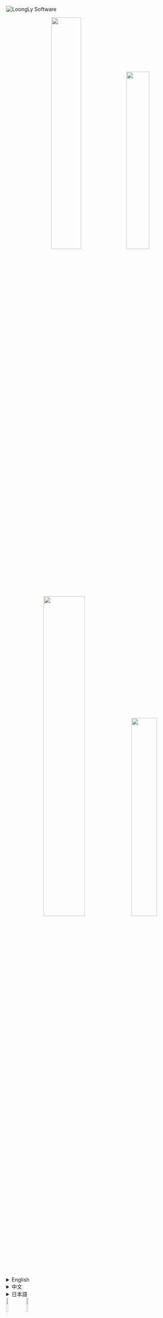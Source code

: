 ![LoongLy Software](https://gitee.com/zixuan_long/Img/raw/master/LS3.png)
<center class="half">
<img src="https://gitee.com/zixuan_long/Img/raw/master/Support_fabric3.png" width="40%">
<img src="https://gitee.com/zixuan_long/Img/raw/master/support_quilt2.png" width="35%">
</center>
<center class="half">
<img src="https://gitee.com/zixuan_long/Img/raw/master/support_neoforge3.png" width="47%">
<img src="https://gitee.com/zixuan_long/Img/raw/master/support_forge2.png" width="37%">
</center>
<details>
  <summary>English</summary>
<h1>Sodium Device Check</h1>
<h2>Sodium Device Check is an auxiliary module for sodium. Please install the Sodium before installation</h2>
<h2>The mod not only compatible Sodium but also with some version of Embeddium!</h2>
<p>After installing the module, you can view platform information as a reference for adjusting image quality</p>
<summary>The functions are as follows</summary>
<p>1. View CPU information, including model, supplier, number of physical cores (cores), number of logical cores (threads), frequency</p>
<p>2. View graphics card information, including the model, supplier, and memory of each graphics card on the computer</p>
<p>3. View memory information, including the model, supplier, and size of each memory module on the computer</p>
<p>4. View software information, including Java information, operating system information, and OpenGL information</p>
<br>
<br>
<summary> </summary>
  <p>If you like this mod,please buy me a coffee,THANKS!</p>
<a href="https://ko-fi.com/loongly">
    <img src="https://gitee.com/zixuan_long/Img/raw/master/buy_me_coffee.png" width="25%">
</a>
<summary>img</summary>
<img src = https://cdn.modrinth.com/data/cached_images/bc78b208a83b36ade9ec3791aba079365925fc7a.jpeg>
<img src = https://cdn.modrinth.com/data/cached_images/677415572f778ccf411841bba77ab716f6eb2921.jpeg>
<img src = https://cdn.modrinth.com/data/cached_images/ab07061a5d2b215848cb0d15e9e09d9270358e48.jpeg>
<img src = https://cdn.modrinth.com/data/cached_images/63acec4da136a384a119cd0b6a28b875bd90a571.jpeg>
</details>

<details>
  <summary>中文</summary>
  <h1>钠-设备检测</h1>
  <h2>钠-设备检测是钠的附属模组，安装前请先安装钠模组(Sodium)</h2>
  <h2>本模组不仅兼容钠，而且还兼容铷（Embeddium）的部分版本！！</h2>
  <p>安装模组后可以查看平台信息以作为调节画质时的参考</p>
  <summary>功能如下</summary>
  <p>1.查看CPU信息，包含型号，供应商，物理核心数（核心数），逻辑核心数（线程数），频率</p>
  <p>2.查看显卡信息，包含计算机上每一张显卡的型号，供应商，显存</p>
  <p>3.查看内存信息，包含计算机上每一根内存条的型号，供应商，大小</p>
  <p>4.查看软件信息，包含Java信息，操作系统信息和OpenGL信息</p>
  <br>
  <br>
  <summary></summary>
  <p>如果你喜欢这个模组，可以请我喝杯咖啡吗？谢谢！</p>
  <a href="https://ko-fi.com/loongly">
      <img src="https://gitee.com/zixuan_long/Img/raw/master/buy_me_coffee.png" width="25%">
  </a>
  <summary>图片</summary>
    <img src = https://cdn.modrinth.com/data/cached_images/66e62facf54ca534a26ea36eeebada7bfe558933.jpeg>
    <img src = https://cdn.modrinth.com/data/cached_images/948a0defc29f9cda41109b9b0572d4faf3cd391c.jpeg>
    <img src = https://cdn.modrinth.com/data/cached_images/a7a33ceef16c3fa53c1d6ad364749464cc524a58.jpeg>
    <img src = https://cdn.modrinth.com/data/cached_images/79a2ad67bc6fe79ef55d50160cc01d424e081831.jpeg>
</details>

<details>
  <summary>日本語</summary>
  <h1>Sodium-デバイス検出</h1>
  <p>モッドをインストール後、プラットフォーム情報を確認し、画質調整時の参考にすることができます</p>
  <summary>機能は以下の通り</summary>
  <p>1.CPU情報を確認できます。型番、ベンダー、物理コア数（コア数）、論理コア数（スレッド数）、周波数を含みます</p>
  <p>2.グラフィックカード情報を確認できます。コンピューター上の各グラフィックカードの型番、ベンダー、ビデオメモリを含みます</p>
  <p>3.メモリ情報を確認できます。コンピューター上の各メモリモジュールの型番、ベンダー、容量を含みます</p>
  <p>4.ソフトウェア情報を確認できます。Java情報、オペレーティングシステム情報、OpenGL情報を含みます</p>
  <br>
  <br>
  <summary></summary>
  <p>このモッドを気に入っていただけたら、コーヒーをごちそうしていただけますか？ありがとうございます！</p>
  <a href="https://ko-fi.com/loongly">
      <img src="https://gitee.com/zixuan_long/Img/raw/master/buy_me_coffee.png" width="25%">
  </a>
  <summary>スクリーンショット</summary>
    <img src = https://cdn.modrinth.com/data/cached_images/0553137bf1a81e484f3d91f5646011ec725ac650.jpeg>
    <img src = https://cdn.modrinth.com/data/cached_images/ca9cce9e4c0117a40527be66cf342f358ee829a6.jpeg>
  <img src = https://cdn.modrinth.com/data/cached_images/1d4444d715a49e157d3516963090969636039403.jpeg>
  <img src = https://cdn.modrinth.com/data/cached_images/1db65b517f26e712668988e1b00eafbb9f5b44f7.jpeg>
</details>


<img src = https://cdn.modrinth.com/data/cached_images/196e1fbbe11fad8bc289ea854ecd39188b5ffdd4_0.webp width = 10%>
<img src = https://cdn.modrinth.com/data/cached_images/9bf1534413abd4bdebb286bfbc12c5de41f7f735.png width = 10%>
